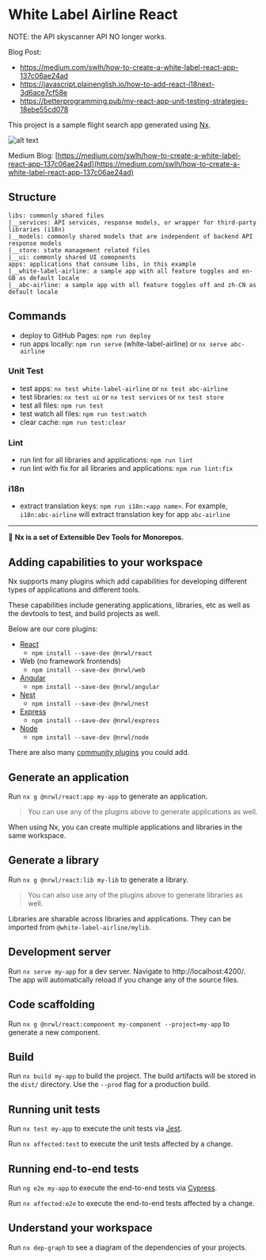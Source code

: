 # White Label Airline React

NOTE: the API skyscanner API NO longer works.

Blog Post:

- https://medium.com/swlh/how-to-create-a-white-label-react-app-137c06ae24ad
- https://javascript.plainenglish.io/how-to-add-react-i18next-3d6ace7cf58e
- https://betterprogramming.pub/my-react-app-unit-testing-strategies-18ebe55cd078

This project is a sample flight search app generated using [Nx](https://nx.dev).

![alt text](https://github.com/xiongemi/white-label-airline/blob/master/images/white%20label%20airline%20mobile.png?raw=true)

Medium Blog: [https://medium.com/swlh/how-to-create-a-white-label-react-app-137c06ae24ad](https://medium.com/swlh/how-to-create-a-white-label-react-app-137c06ae24ad)

## Structure

```
libs: commonly shared files
|__services: API services, response models, or wrapper for third-party libraries (i18n)
|__models: commonly shared models that are independent of backend API response models
|__store: state management related files
|__ui: commonly shared UI comopnents
apps: applications that consume libs, in this example
|__white-label-airline: a sample app with all feature toggles and en-GB as default locale
|__abc-airline: a sample app with all feature toggles off and zh-CN as default locale
```

## Commands

- deploy to GitHub Pages: `npm run deploy`
- run apps locally: `npm run serve` (white-label-airline) or `nx serve abc-airline`

### Unit Test

- test apps: `nx test white-label-airline` or `nx test abc-airline`
- test libraries: `nx test ui` or `nx test services` or `nx test store`
- test all files: `npm run test`
- test watch all files: `npm run test:watch`
- clear cache: `npm run test:clear`

### Lint

- run lint for all libraries and applications: `npm run lint`
- run lint with fix for all libraries and applications: `npm run lint:fix`

### i18n

- extract translation keys: `npm run i18n:<app name>`. For example, `i18n:abc-airline` will extract translation key for app `abc-airline`

---

🔎 **Nx is a set of Extensible Dev Tools for Monorepos.**

## Adding capabilities to your workspace

Nx supports many plugins which add capabilities for developing different types of applications and different tools.

These capabilities include generating applications, libraries, etc as well as the devtools to test, and build projects as well.

Below are our core plugins:

- [React](https://reactjs.org)
  - `npm install --save-dev @nrwl/react`
- Web (no framework frontends)
  - `npm install --save-dev @nrwl/web`
- [Angular](https://angular.io)
  - `npm install --save-dev @nrwl/angular`
- [Nest](https://nestjs.com)
  - `npm install --save-dev @nrwl/nest`
- [Express](https://expressjs.com)
  - `npm install --save-dev @nrwl/express`
- [Node](https://nodejs.org)
  - `npm install --save-dev @nrwl/node`

There are also many [community plugins](https://nx.dev/nx-community) you could add.

## Generate an application

Run `nx g @nrwl/react:app my-app` to generate an application.

> You can use any of the plugins above to generate applications as well.

When using Nx, you can create multiple applications and libraries in the same workspace.

## Generate a library

Run `nx g @nrwl/react:lib my-lib` to generate a library.

> You can also use any of the plugins above to generate libraries as well.

Libraries are sharable across libraries and applications. They can be imported from `@white-label-airline/mylib`.

## Development server

Run `nx serve my-app` for a dev server. Navigate to http://localhost:4200/. The app will automatically reload if you change any of the source files.

## Code scaffolding

Run `nx g @nrwl/react:component my-component --project=my-app` to generate a new component.

## Build

Run `nx build my-app` to build the project. The build artifacts will be stored in the `dist/` directory. Use the `--prod` flag for a production build.

## Running unit tests

Run `nx test my-app` to execute the unit tests via [Jest](https://jestjs.io).

Run `nx affected:test` to execute the unit tests affected by a change.

## Running end-to-end tests

Run `ng e2e my-app` to execute the end-to-end tests via [Cypress](https://www.cypress.io).

Run `nx affected:e2e` to execute the end-to-end tests affected by a change.

## Understand your workspace

Run `nx dep-graph` to see a diagram of the dependencies of your projects.
